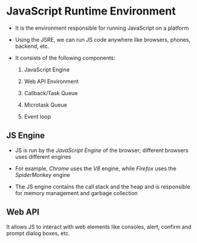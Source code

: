 # JavaScript Runtime Environment

- It is the environment responsible for running JavaScript on a platform

- Using the JSRE, we can run JS code anywhere like browsers, phones, backend, etc.

- It consists of the following components:

    1. JavaScript Engine

    2. Web API Environment

    3. Callback/Task Queue

    4. Microtask Queue

    5. Event loop

## JS Engine

- JS is run by the *JavaScript Engine* of the browser; different browsers uses
different engines

- For example, *Chrome* uses the *V8* engine, while *Firefox* uses the *SpiderMonkey*
engine

- The JS engine contains the call stack and the heap and is responsible for
memory management and garbage collection

## Web API

It allows JS to interact with web elements like consoles, alert, confirm and
prompt dialog boxes, etc.
